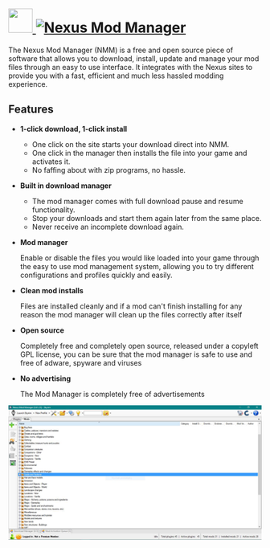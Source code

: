 # [<img src="https://cdn.jsdelivr.net/gh/JourneyOver/chocolatey-packages@dad203c8b499124fef73bedde186dc8bd53ee111/icons/nmm.png" height="48" width="48" /> ![Nexus Mod Manager](https://img.shields.io/chocolatey/v/nmm.svg?label=Nexus%20Mod%20Manager&style=for-the-badge)](https://chocolatey.org/packages/nmm)

The Nexus Mod Manager (NMM) is a free and open source piece of software that allows you to download, install, update and manage your mod files through an easy to use interface. It integrates with the Nexus sites to provide you with a fast, efficient and much less hassled modding experience.

## Features

- **1-click download, 1-click install**

  - One click on the site starts your download direct into NMM.
  - One click in the manager then installs the file into your game and activates it.
  - No faffing about with zip programs, no hassle.

- **Built in download manager**

  - The mod manager comes with full download pause and resume functionality.
  - Stop your downloads and start them again later from the same place.
  - Never receive an incomplete download again.

- **Mod manager**

  Enable or disable the files you would like loaded into your game through the easy to use mod management system, allowing you to try different configurations and profiles quickly and easily.

- **Clean mod installs**

  Files are installed cleanly and if a mod can't finish installing for any reason the mod manager will clean up the files correctly after itself

- **Open source**

  Completely free and completely open source, released under a copyleft GPL license, you can be sure that the mod manager is safe to use and free of adware, spyware and viruses

- **No advertising**

  The Mod Manager is completely free of advertisements

<img src="https://raw.githubusercontent.com/JourneyOver/chocolatey-packages/master/readme_imgs/nmm.png" width="850" height="" />
